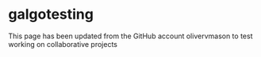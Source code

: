 # galgotesting

This page has been updated from the GitHub account olivervmason to test working on collaborative projects